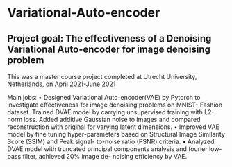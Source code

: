 # Variational-Auto-encoder

## Project goal: The effectiveness of a Denoising Variational Auto-encoder for image denoising problem

This was a master course project completed at Utrecht University, Netherlands, on April 2021-June 2021

Main jobs: 
  • Designed Variational Auto-encoder(VAE) by Pytorch to investigate effectiveness for image denoising problems on MNIST- Fashion dataset. Trained DVAE model by carrying unsupervised training with L2-norm loss. Added additive Gaussian noise to images and compared reconstruction with original for varying latent dimensions.
  • Improved VAE model by fine tuning hyper-parameters based on Structural Image Similarity Score (SSIM) and Peak signal- to-noise ratio (PSNR) criteria.
  • Analyzed DVAE model with truncated principal components analysis and fourier low-pass filter, achieved 20% image de- noising efficiency by VAE.
